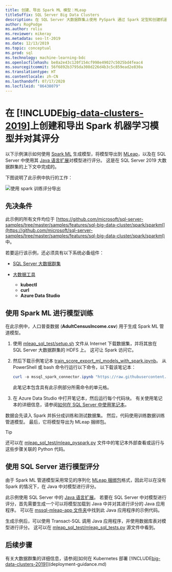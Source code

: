 ```yaml
---
title: 创建、导出 Spark ML 模型：MLeap
titleSuffix: SQL Server Big Data Clusters
description: 在 SQL Server 大数据群集上使用 PySpark 通过 Spark 定型和创建机器学习模型。 使用 MLeap 导出，然后在 SQL Server 中使用 Java 对模型进行评分。
author: RogPodge
ms.author: roliu
ms.reviewer: mikeray
ms.metadata: seo-lt-2019
ms.date: 12/13/2019
ms.topic: conceptual
ms.prod: sql
ms.technology: machine-learning-bdc
ms.openlocfilehash: be8a2e43c120f154cf998e49027c5025bd4feac4
ms.sourcegitcommit: 56f6892b3795da308d226d4b3c5c859ead2e830a
ms.translationtype: HT
ms.contentlocale: zh-CN
ms.lasthandoff: 07/17/2020
ms.locfileid: "86438079"
---
```

# <a name="create-export-and-score-spark-machine-learning-models-on-big-data-clusters-2019"></a>在 [!INCLUDE[big-data-clusters-2019](../includes/ssbigdataclusters-ss-nover.md)]上创建和导出 Spark 机器学习模型并对其评分

以下示例演示如何使用 [Spark ML](https://spark.apache.org/docs/latest/ml-guide.html) 生成模型，将模型导出到 [MLeap](http://mleap-docs.combust.ml/)，以及在 SQL Server 中使用其 [Java 语言扩展](../language-extensions/language-extensions-overview.md)对模型进行评分。 这是在 SQL Server 2019 大数据群集的上下文中完成的。

下图说明了此示例中执行的工作：

![使用 spark 训练评分导出](./media/spark-create-machine-learning-model/train-score-export-with-spark.png)

## <a name="prerequisites"></a>先决条件

此示例的所有文件均位于 [https://github.com/microsoft/sql-server-samples/tree/master/samples/features/sql-big-data-cluster/spark/sparkml](https://github.com/microsoft/sql-server-samples/tree/master/samples/features/sql-big-data-cluster/spark/sparkml) 中。

若要运行该示例，还必须具有以下系统必备组件：

- [SQL Server 大数据群集](deploy-get-started.md)

- [大数据工具](deploy-big-data-tools.md)
   - **kubectl**
   - **curl**
   - **Azure Data Studio**

## <a name="model-training-with-spark-ml"></a>使用 Spark ML 进行模型训练

在此示例中，人口普查数据 (**AdultCensusIncome.csv**) 用于生成 Spark ML 管道模型。

1. 使用 [mleap_sql_test/setup.sh](https://github.com/microsoft/sql-server-samples/blob/master/samples/features/sql-big-data-cluster/spark/sparkml/mleap_sql_test/setup.sh) 文件从 Internet 下载数据集，并将其放在 SQL Server 大数据群集的 HDFS 上。 这可让 Spark 访问它。

1. 然后下载示例笔记本 [train_score_export_ml_models_with_spark.ipynb](https://github.com/microsoft/sql-server-samples/blob/master/samples/features/sql-big-data-cluster/spark/sparkml/train_score_export_ml_models_with_spark.ipynb)。 从 PowerShell 或 bash 命令行运行以下命令，以下载该笔记本：

   ```PowerShell
   curl -o mssql_spark_connector.ipynb "https://raw.githubusercontent.com/microsoft/sql-server-samples/master/samples/features/sql-big-data-cluster/spark/sparkml/train_score_export_ml_models_with_spark.ipynb"
   ```

   此笔记本包含具有此示例部分所需命令的单元格。

1. 在 Azure Data Studio 中打开笔记本，然后运行每个代码块。 有关使用笔记本的详细信息，请参阅[如何在 SQL Server 中使用笔记本](../azure-data-studio/notebooks-guidance.md)。

数据会先读入 Spark 并拆分成训练和测试数据集。 然后，代码使用训练数据训练管道模型。 最后，它将模型导出为 MLeap 捆绑包。

> [!TIP]
> 还可以在 [mleap_sql_test/mleap_pyspark.py](https://github.com/microsoft/sql-server-samples/blob/master/samples/features/sql-big-data-cluster/spark/sparkml/mleap_sql_test/mleap_pyspark.py) 文件中的笔记本外部查看或运行与这些步骤关联的 Python 代码。

## <a name="model-scoring-with-sql-server"></a>使用 SQL Server 进行模型评分

由于 Spark ML 管道模型采用常见的序列化 [MLeap 捆绑包](http://mleap-docs.combust.ml/core-concepts/mleap-bundles.html)格式，因此可以在没有 Spark 的情况下，在 Java 中对模型进行评分。

此示例使用 SQL Server 中的 [Java 语言扩展](../language-extensions/language-extensions-overview.md)。 若要在 SQL Server 中对模型进行评分，首先需要生成一个可以将模型加载到 Java 中并对其进行评分的 Java 应用程序。 可以在 [mssql-mleap-app 文件夹](https://github.com/microsoft/sql-server-samples/blob/master/samples/features/sql-big-data-cluster/spark/sparkml/mssql-mleap-app)中找到此 Java 应用程序的示例代码。

生成示例后，可以使用 Transact-SQL 调用 Java 应用程序，并使用数据库表对模型进行评分。 这可以在 [mleap_sql_test/mleap_sql_tests.py](https://github.com/microsoft/sql-server-samples/blob/master/samples/features/sql-big-data-cluster/spark/sparkml/mleap_sql_test/mleap_sql_tests.py) 源文件中看到。

## <a name="next-steps"></a>后续步骤

有关大数据群集的详细信息，请参阅[如何在 Kubernetes 部署 [!INCLUDE[big-data-clusters-2019](../includes/ssbigdataclusters-ss-nover.md)]](deployment-guidance.md)
